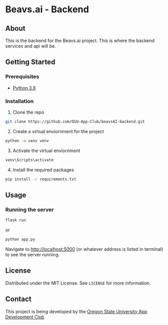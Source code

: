 # Beavs.ai - Backend

## About

This is the backend for the Beavs.ai project. This is where the backend services and api will be.

## Getting Started

### Prerequisites

- [Python 3.8](https://www.python.org/downloads/release/python-380/)

### Installation

1. Clone the repo

```sh
git clone https://github.com/OSU-App-Club/beavsAI-backend.git
```

2. Create a virtual enviornment for the project
```sh
python -m venv venv
```

3. Activate the virtual enviornment
```sh
venv\Scripts\activate
```

4. Install the required packages
```sh
pip install -r requirements.txt
```

## Usage

### Running the server

```sh
flask run
```
or
```sh
python app.py
```

Navigate to [http://localhost:5000](http://localhost:5000) (or whatever address is listed in terminal) to see the server running.

## License

Distributed under the MIT License. See `LICENSE` for more information.

## Contact

This project is being developed by the [Oregon State University App Development Club](https://osuapp.club)